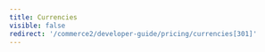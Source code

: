 ```yaml
---
title: Currencies
visible: false
redirect: '/commerce2/developer-guide/pricing/currencies[301]'
---
```

